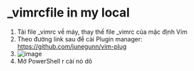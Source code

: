 # _vimrcfile in my local

1. Tải file _vimrc về máy, thay thế file _vimrc của mặc định Vim
2. Theo đường link sau để cài Plugin manager: https://github.com/junegunn/vim-plug
3. ![image](https://user-images.githubusercontent.com/63585994/129435086-bbaccada-ec83-4f8f-b3f9-78ad9e3ece3c.png)
4. Mở PowerShell r cài nó dô
